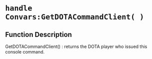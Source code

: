 # `handle Convars:GetDOTACommandClient( )`
## Function Description
GetDOTACommandClient() : returns the DOTA player who issued this console command.
